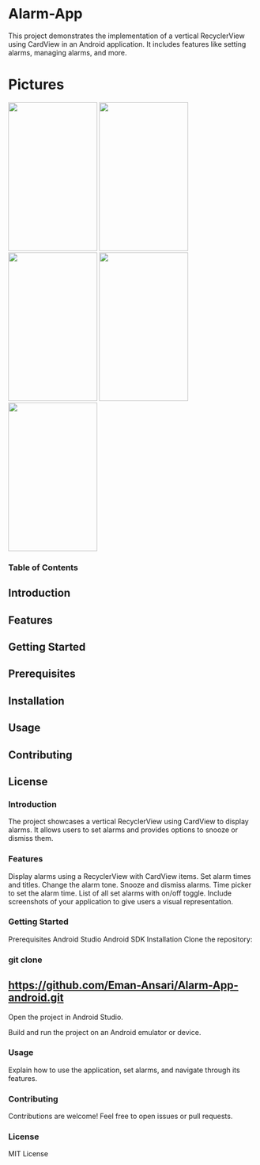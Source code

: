 # Alarm-App
This project demonstrates the implementation of a vertical RecyclerView using CardView in an Android application.
It includes features like setting alarms, managing alarms, and more.

# Pictures
<img src="https://github.com/Eman-Ansari/Alarm-App/assets/142986181/157176c8-0801-4fec-a75a-0a541e046621" width=180 height=300>
<img src="https://github.com/Eman-Ansari/Alarm-App/assets/142986181/83877a8c-ca74-4ebf-87d1-d5e073a6371c" width=180 height=300>
<img src="https://github.com/Eman-Ansari/Alarm-App/assets/142986181/19ab2e88-7f0b-4009-927b-4b627d17069f" width=180 height=300>
<img src="https://github.com/Eman-Ansari/Alarm-App/assets/142986181/8044673c-ffe4-491a-9f25-cfca7f60c5fb" width=180 height=300>
<img src="https://github.com/Eman-Ansari/Alarm-App/assets/142986181/64e9e629-cb80-4565-8b34-87f99bbd386c" width=180 height=300>

### Table of Contents
## Introduction
## Features
## Getting Started
## Prerequisites
## Installation
## Usage
## Contributing
## License

### Introduction
The project showcases a vertical RecyclerView using CardView to display alarms. It allows users to set alarms and provides options to snooze or dismiss them.

### Features
Display alarms using a RecyclerView with CardView items.
Set alarm times and titles.
Change the alarm tone.
Snooze and dismiss alarms.
Time picker to set the alarm time.
List of all set alarms with on/off toggle.
Include screenshots of your application to give users a visual representation.

### Getting Started
Prerequisites
Android Studio
Android SDK
Installation
Clone the repository:

### git clone 
## https://github.com/Eman-Ansari/Alarm-App-android.git
Open the project in Android Studio.

Build and run the project on an Android emulator or device.

### Usage
Explain how to use the application, set alarms, and navigate through its features.

### Contributing
Contributions are welcome! Feel free to open issues or pull requests.

### License
MIT License
